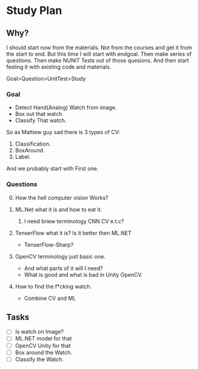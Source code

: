 # Study Plan

## Why?

I should start now from the materials.
Not from the courses and get it from the start to end.
But this time I will start with endgoal.
Then make series of questions.
Then make NUNIT Tests out of those quesions.
And then start feeling it with existing code and materials.

Goal>Question>UnitTest>Study

### Goal

- Detect Hand(Analog) Watch from image.
- Box out that watch.
- Classify That watch.

So as Mattiew guy sad there is 3 types of CV:

1. Classification.
2. BoxAround.
3. Label.

And we probably start with First one.

### Questions

0. How the hell computer vision Works?
1. ML.Net what it is and how to eat it.
   1. I need briew terminology CNN CV e.t.c?
2. TenserFlow what it is? Is it better then ML.NET
    - TenserFlow-Sharp?
3. OpenCV terminology just basic one.
    - And what parts of it will I need?
    - What is good and what is bad in Unity OpenCV.

4. How to find the f*cking watch.
    - Combine CV and ML

## Tasks

- [ ] Is watch on Image?
- [ ] ML.NET model for that
- [ ] OpenCV Unity for that
- [ ] Box around the Watch.
- [ ] Classify the Watch.